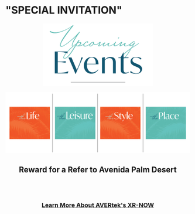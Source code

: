# "SPECIAL INVITATION" <!-- Loads <model-viewer> for old browsers like IE11: -->
<p align="center">
  <img src="images/Upcoming Events.PNG" width=300>
  </p>
<p align="center">
  <img src="images/Header 1.png" width=1000>
  </p>
<h2 style="text-align: center;" markdown="1"> Reward for a Refer to Avenida Palm Desert</h2> <!-- Loads <model-viewer> for old browsers like IE11: -->
  <br><br>
<h3 style="text-align: center;" markdown="1"><a href="https://avertek.net/" onclick="getOutboundLink('https://avertek.net/'); return false;">Learn More About AVERtek's XR-NOW</a></h3> 
  <br><br>
